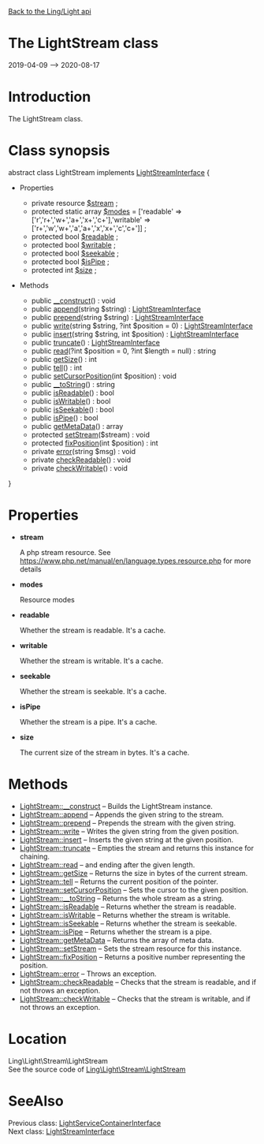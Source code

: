 [Back to the Ling/Light api](https://github.com/lingtalfi/Light/blob/master/doc/api/Ling/Light.md)



The LightStream class
================
2019-04-09 --> 2020-08-17






Introduction
============

The LightStream class.



Class synopsis
==============


abstract class <span class="pl-k">LightStream</span> implements [LightStreamInterface](https://github.com/lingtalfi/Light/blob/master/doc/api/Ling/Light/Stream/LightStreamInterface.md) {

- Properties
    - private resource [$stream](#property-stream) ;
    - protected static array [$modes](#property-modes) = ['readable' => ['r','r+','w+','a+','x+','c+'],'writable' => ['r+','w','w+','a','a+','x','x+','c','c+']] ;
    - protected bool [$readable](#property-readable) ;
    - protected bool [$writable](#property-writable) ;
    - protected bool [$seekable](#property-seekable) ;
    - protected bool [$isPipe](#property-isPipe) ;
    - protected int [$size](#property-size) ;

- Methods
    - public [__construct](https://github.com/lingtalfi/Light/blob/master/doc/api/Ling/Light/Stream/LightStream/__construct.md)() : void
    - public [append](https://github.com/lingtalfi/Light/blob/master/doc/api/Ling/Light/Stream/LightStream/append.md)(string $string) : [LightStreamInterface](https://github.com/lingtalfi/Light/blob/master/doc/api/Ling/Light/Stream/LightStreamInterface.md)
    - public [prepend](https://github.com/lingtalfi/Light/blob/master/doc/api/Ling/Light/Stream/LightStream/prepend.md)(string $string) : [LightStreamInterface](https://github.com/lingtalfi/Light/blob/master/doc/api/Ling/Light/Stream/LightStreamInterface.md)
    - public [write](https://github.com/lingtalfi/Light/blob/master/doc/api/Ling/Light/Stream/LightStream/write.md)(string $string, ?int $position = 0) : [LightStreamInterface](https://github.com/lingtalfi/Light/blob/master/doc/api/Ling/Light/Stream/LightStreamInterface.md)
    - public [insert](https://github.com/lingtalfi/Light/blob/master/doc/api/Ling/Light/Stream/LightStream/insert.md)(string $string, int $position) : [LightStreamInterface](https://github.com/lingtalfi/Light/blob/master/doc/api/Ling/Light/Stream/LightStreamInterface.md)
    - public [truncate](https://github.com/lingtalfi/Light/blob/master/doc/api/Ling/Light/Stream/LightStream/truncate.md)() : [LightStreamInterface](https://github.com/lingtalfi/Light/blob/master/doc/api/Ling/Light/Stream/LightStreamInterface.md)
    - public [read](https://github.com/lingtalfi/Light/blob/master/doc/api/Ling/Light/Stream/LightStream/read.md)(?int $position = 0, ?int $length = null) : string
    - public [getSize](https://github.com/lingtalfi/Light/blob/master/doc/api/Ling/Light/Stream/LightStream/getSize.md)() : int
    - public [tell](https://github.com/lingtalfi/Light/blob/master/doc/api/Ling/Light/Stream/LightStream/tell.md)() : int
    - public [setCursorPosition](https://github.com/lingtalfi/Light/blob/master/doc/api/Ling/Light/Stream/LightStream/setCursorPosition.md)(int $position) : void
    - public [__toString](https://github.com/lingtalfi/Light/blob/master/doc/api/Ling/Light/Stream/LightStream/__toString.md)() : string
    - public [isReadable](https://github.com/lingtalfi/Light/blob/master/doc/api/Ling/Light/Stream/LightStream/isReadable.md)() : bool
    - public [isWritable](https://github.com/lingtalfi/Light/blob/master/doc/api/Ling/Light/Stream/LightStream/isWritable.md)() : bool
    - public [isSeekable](https://github.com/lingtalfi/Light/blob/master/doc/api/Ling/Light/Stream/LightStream/isSeekable.md)() : bool
    - public [isPipe](https://github.com/lingtalfi/Light/blob/master/doc/api/Ling/Light/Stream/LightStream/isPipe.md)() : bool
    - public [getMetaData](https://github.com/lingtalfi/Light/blob/master/doc/api/Ling/Light/Stream/LightStream/getMetaData.md)() : array
    - protected [setStream](https://github.com/lingtalfi/Light/blob/master/doc/api/Ling/Light/Stream/LightStream/setStream.md)($stream) : void
    - protected [fixPosition](https://github.com/lingtalfi/Light/blob/master/doc/api/Ling/Light/Stream/LightStream/fixPosition.md)(int $position) : int
    - private [error](https://github.com/lingtalfi/Light/blob/master/doc/api/Ling/Light/Stream/LightStream/error.md)(string $msg) : void
    - private [checkReadable](https://github.com/lingtalfi/Light/blob/master/doc/api/Ling/Light/Stream/LightStream/checkReadable.md)() : void
    - private [checkWritable](https://github.com/lingtalfi/Light/blob/master/doc/api/Ling/Light/Stream/LightStream/checkWritable.md)() : void

}




Properties
=============

- <span id="property-stream"><b>stream</b></span>

    A php stream resource.
    See https://www.php.net/manual/en/language.types.resource.php for more details
    
    

- <span id="property-modes"><b>modes</b></span>

    Resource modes
    
    

- <span id="property-readable"><b>readable</b></span>

    Whether the stream is readable. It's a cache.
    
    

- <span id="property-writable"><b>writable</b></span>

    Whether the stream is writable. It's a cache.
    
    

- <span id="property-seekable"><b>seekable</b></span>

    Whether the stream is seekable. It's a cache.
    
    

- <span id="property-isPipe"><b>isPipe</b></span>

    Whether the stream is a pipe. It's a cache.
    
    

- <span id="property-size"><b>size</b></span>

    The current size of the stream in bytes. It's a cache.
    
    



Methods
==============

- [LightStream::__construct](https://github.com/lingtalfi/Light/blob/master/doc/api/Ling/Light/Stream/LightStream/__construct.md) &ndash; Builds the LightStream instance.
- [LightStream::append](https://github.com/lingtalfi/Light/blob/master/doc/api/Ling/Light/Stream/LightStream/append.md) &ndash; Appends the given string to the stream.
- [LightStream::prepend](https://github.com/lingtalfi/Light/blob/master/doc/api/Ling/Light/Stream/LightStream/prepend.md) &ndash; Prepends the stream with the given string.
- [LightStream::write](https://github.com/lingtalfi/Light/blob/master/doc/api/Ling/Light/Stream/LightStream/write.md) &ndash; Writes the given string from the given position.
- [LightStream::insert](https://github.com/lingtalfi/Light/blob/master/doc/api/Ling/Light/Stream/LightStream/insert.md) &ndash; Inserts the given string at the given position.
- [LightStream::truncate](https://github.com/lingtalfi/Light/blob/master/doc/api/Ling/Light/Stream/LightStream/truncate.md) &ndash; Empties the stream and returns this instance for chaining.
- [LightStream::read](https://github.com/lingtalfi/Light/blob/master/doc/api/Ling/Light/Stream/LightStream/read.md) &ndash; and ending after the given length.
- [LightStream::getSize](https://github.com/lingtalfi/Light/blob/master/doc/api/Ling/Light/Stream/LightStream/getSize.md) &ndash; Returns the size in bytes of the current stream.
- [LightStream::tell](https://github.com/lingtalfi/Light/blob/master/doc/api/Ling/Light/Stream/LightStream/tell.md) &ndash; Returns the current position of the pointer.
- [LightStream::setCursorPosition](https://github.com/lingtalfi/Light/blob/master/doc/api/Ling/Light/Stream/LightStream/setCursorPosition.md) &ndash; Sets the cursor to the given position.
- [LightStream::__toString](https://github.com/lingtalfi/Light/blob/master/doc/api/Ling/Light/Stream/LightStream/__toString.md) &ndash; Returns the whole stream as a string.
- [LightStream::isReadable](https://github.com/lingtalfi/Light/blob/master/doc/api/Ling/Light/Stream/LightStream/isReadable.md) &ndash; Returns whether the stream is readable.
- [LightStream::isWritable](https://github.com/lingtalfi/Light/blob/master/doc/api/Ling/Light/Stream/LightStream/isWritable.md) &ndash; Returns whether the stream is writable.
- [LightStream::isSeekable](https://github.com/lingtalfi/Light/blob/master/doc/api/Ling/Light/Stream/LightStream/isSeekable.md) &ndash; Returns whether the stream is seekable.
- [LightStream::isPipe](https://github.com/lingtalfi/Light/blob/master/doc/api/Ling/Light/Stream/LightStream/isPipe.md) &ndash; Returns whether the stream is a pipe.
- [LightStream::getMetaData](https://github.com/lingtalfi/Light/blob/master/doc/api/Ling/Light/Stream/LightStream/getMetaData.md) &ndash; Returns the array of meta data.
- [LightStream::setStream](https://github.com/lingtalfi/Light/blob/master/doc/api/Ling/Light/Stream/LightStream/setStream.md) &ndash; Sets the stream resource for this instance.
- [LightStream::fixPosition](https://github.com/lingtalfi/Light/blob/master/doc/api/Ling/Light/Stream/LightStream/fixPosition.md) &ndash; Returns a positive number representing the position.
- [LightStream::error](https://github.com/lingtalfi/Light/blob/master/doc/api/Ling/Light/Stream/LightStream/error.md) &ndash; Throws an exception.
- [LightStream::checkReadable](https://github.com/lingtalfi/Light/blob/master/doc/api/Ling/Light/Stream/LightStream/checkReadable.md) &ndash; Checks that the stream is readable, and if not throws an exception.
- [LightStream::checkWritable](https://github.com/lingtalfi/Light/blob/master/doc/api/Ling/Light/Stream/LightStream/checkWritable.md) &ndash; Checks that the stream is writable, and if not throws an exception.





Location
=============
Ling\Light\Stream\LightStream<br>
See the source code of [Ling\Light\Stream\LightStream](https://github.com/lingtalfi/Light/blob/master/Stream/LightStream.php)



SeeAlso
==============
Previous class: [LightServiceContainerInterface](https://github.com/lingtalfi/Light/blob/master/doc/api/Ling/Light/ServiceContainer/LightServiceContainerInterface.md)<br>Next class: [LightStreamInterface](https://github.com/lingtalfi/Light/blob/master/doc/api/Ling/Light/Stream/LightStreamInterface.md)<br>
